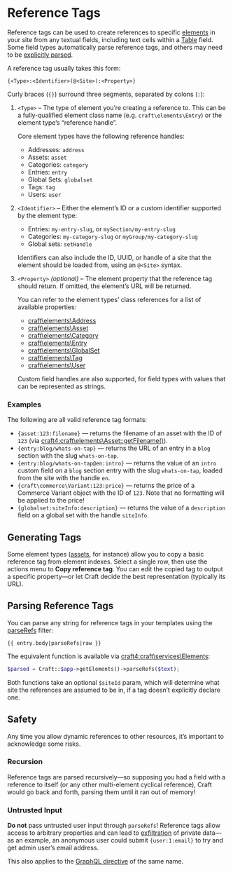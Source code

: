# Reference Tags

Reference tags can be used to create references to specific [elements](elements.md) in your site from any textual fields, including text cells within a [Table](../reference/field-types/table.md) field. Some field types automatically parse reference tags, and others may need to be [explicitly parsed](#parsing-reference-tags).

A reference tag usually takes this form:

```twig
{<Type>:<Identifier>(@<Site>):<Property>}
```

Curly braces (`{}`) surround three segments, separated by colons (`:`):

1.  `<Type>` – The type of element you’re creating a reference to. This can be a fully-qualified element class name (e.g. `craft\elements\Entry`) or the element type’s “reference handle”.

    Core element types have the following reference handles:

    - Addresses: `address`
    - Assets: `asset`
    - Categories: `category`
    - Entries: `entry`
    - Global Sets: `globalset`
    - Tags: `tag`
    - Users: `user`

2.  `<Identifier>` – Either the element’s ID or a custom identifier supported by the element type:

    - Entries: `my-entry-slug`, or `mySection/my-entry-slug`
    - Categories: `my-category-slug` or `myGroup/my-category-slug`
    - Global sets: `setHandle`

    Identifiers can also include the ID, UUID, or handle of a site that the element should be loaded from, using an `@<Site>` syntax.

3.  `<Property>` _(optional)_ – The element property that the reference tag should return. If omitted, the element’s URL will be returned.

    You can refer to the element types’ class references for a list of available properties:

    - [craft\elements\Address](craft4:craft\elements\Entry#public-properties)
    - [craft\elements\Asset](craft4:craft\elements\Asset#public-properties)
    - [craft\elements\Category](craft4:craft\elements\Category#public-properties)
    - [craft\elements\Entry](craft4:craft\elements\Entry#public-properties)
    - [craft\elements\GlobalSet](craft4:craft\elements\GlobalSet#public-properties)
    - [craft\elements\Tag](craft4:craft\elements\Tag#public-properties)
    - [craft\elements\User](craft4:craft\elements\User#public-properties)

    Custom field handles are also supported, for field types with values that can be represented as strings.

### Examples

The following are all valid reference tag formats:

- `{asset:123:filename}` — returns the filename of an asset with the ID of `123` (via <craft4:craft\elements\Asset::getFilename()>).
- `{entry:blog/whats-on-tap}` — returns the URL of an entry in a `blog` section with the slug `whats-on-tap`.
- `{entry:blog/whats-on-tap@en:intro}` — returns the value of an `intro` custom field on a `blog` section entry with the slug `whats-on-tap`, loaded from the site with the handle `en`.
- `{craft\commerce\Variant:123:price}` — returns the price of a Commerce Variant object with the ID of `123`. Note that no formatting will be applied to the price!
- `{globalset:siteInfo:description}` — returns the value of a `description` field on a global set with the handle `siteInfo`.

## Generating Tags

Some element types ([assets](../reference/element-types/assets.md), for instance) allow you to copy a basic reference tag from element indexes. Select a single row, then use the actions menu <icon kind="gear" /> to **Copy reference tag**. You can edit the copied tag to output a specific property—or let Craft decide the best representation (typically its URL).

## Parsing Reference Tags

You can parse any string for reference tags in your templates using the [parseRefs](reference/twig/filters.md#parserefs) filter:

```twig
{{ entry.body|parseRefs|raw }}
```

The equivalent function is available via <craft4:craft\services\Elements>:

```php
$parsed = Craft::$app->getElements()->parseRefs($text);
```

Both functions take an optional `$siteId` param, which will determine what site the references are assumed to be in, if a tag doesn’t explicitly declare one.

## Safety

Any time you allow dynamic references to other resources, it’s important to acknowledge some risks.

### Recursion

Reference tags are parsed recursively—so supposing you had a field with a reference to itself (or any other multi-element cyclical reference), Craft would go back and forth, parsing them until it ran out of memory!

### Untrusted Input

**Do not** pass untrusted user input through `parseRefs`! Reference tags allow access to arbitrary properties and can lead to [exfiltration](https://csrc.nist.gov/glossary/term/exfiltration) of private data—as an example, an anonymous user could submit `{user:1:email}` to try and get admin user’s email address.

This also applies to the [GraphQL directive](../development/graphql.md#the-parserefs-directive) of the same name.
